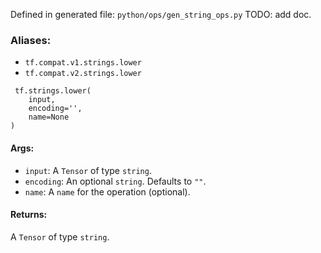 Defined in generated file: `python/ops/gen_string_ops.py`
TODO: add doc.
### Aliases:
- `tf.compat.v1.strings.lower`
- `tf.compat.v2.strings.lower`

```
 tf.strings.lower(
    input,
    encoding='',
    name=None
)
```
#### Args:
- `input`: A `Tensor` of type `string`.
- `encoding`: An optional `string`. Defaults to `""`.
- `name`: A `name` for the operation (optional).
#### Returns:
A `Tensor` of type `string`.
